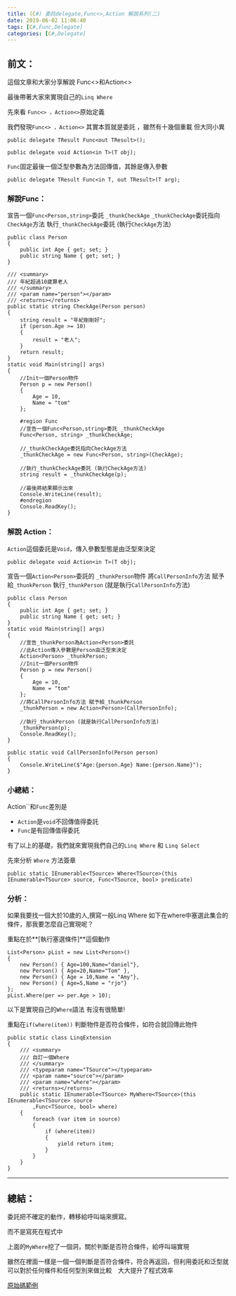```yaml
---
title: (C#) 委託delegate,Func<>,Action 解說系列(二)
date: 2019-06-02 11:06:40
tags: [C#,Func,Delegate]
categories: [C#,Delegate]
---
```


## 前文：

這個文章和大家分享解說 Func<>和Action<>

最後帶著大家來實現自己的`Linq Where`

先來看 `Func<> ，Action<>`原始定義

我們發現`Func<> ，Action<>` 其實本質就是委託 ，雖然有十幾個重載 但大同小異

    public delegate TResult Func<out TResult>();

    public delegate void Action<in T>(T obj);
 
`Func`固定最後一個泛型參數為方法回傳值，其餘是傳入參數

    public delegate TResult Func<in T, out TResult>(T arg);

### 解說Func：

宣告一個`Func<Person,string>`委託 `_thunkCheckAge`
`_thunkCheckAge`委託指向`CheckAge`方法
執行`_thunkCheckAge`委託 (執行`CheckAge`方法)

    public class Person
    {
        public int Age { get; set; }
        public string Name { get; set; }
    }

    /// <summary>
    /// 年紀超過10歲算老人
    /// </summary>
    /// <param name="person"></param>
    /// <returns></returns>
    public static string CheckAge(Person person)
    {
        string result = "年紀剛剛好";
        if (person.Age >= 10)
        {
            result = "老人";
        }
        return result;
    }
    static void Main(string[] args)
    {
        //Init一個Person物件
        Person p = new Person()
        {
            Age = 10,
            Name = "tom"
        };

        #region Func
        //宣告一個Func<Person,string>委託 _thunkCheckAge
        Func<Person, string> _thunkCheckAge;

        //_thunkCheckAge委託指向CheckAge方法
        _thunkCheckAge = new Func<Person, string>(CheckAge);

        //執行_thunkCheckAge委託 (執行CheckAge方法)
        string result = _thunkCheckAge(p);

        //最後將結果顯示出來
        Console.WriteLine(result); 
        #endregion
        Console.ReadKey();
    }

### 解說 Action：

`Action`這個委託是`Void`，傳入參數型態是由泛型來決定

    public delegate void Action<in T>(T obj);
    
宣告一個`Action<Person>`委託的 `_thunkPerson`物件
將`CallPersonInfo`方法 賦予給`_thunkPerson`
執行`_thunkPerson` (就是執行`CallPersonInfo`方法)

    public class Person
    {
        public int Age { get; set; }
        public string Name { get; set; }
    }
    static void Main(string[] args)
    {
        //宣告_thunkPerson為Action<Person>委託
        //此Action傳入參數是Person由泛型來決定
        Action<Person> _thunkPerson;
        //Init一個Person物件
        Person p = new Person()
        {
            Age = 10,
            Name = "tom"
        };
        //將CallPersonInfo方法 賦予給_thunkPerson
        _thunkPerson = new Action<Person>(CallPersonInfo);

        //執行_thunkPerson (就是執行CallPersonInfo方法)
        _thunkPerson(p);
        Console.ReadKey();
    }

    public static void CallPersonInfo(Person person)
    {
        Console.WriteLine($"Age:{person.Age} Name:{person.Name}");
    }

### 小總結：

Action``和`Func`差別是

* `Action`是`void`不回傳值得委託
* `Func`是有回傳值得委託

有了以上的基礎，我們就來實現我們自己的`Linq Where` 和 `Linq Select`

先來分析 `Where` 方法簽章

    public static IEnumerable<TSource> Where<TSource>(this IEnumerable<TSource> source, Func<TSource, bool> predicate)

### 分析：

如果我要找一個大於10歲的人,撰寫一般Linq Where 如下在where中塞選此集合的條件，那我要怎麼自己實現呢？

重點在於**[執行塞選條件]**這個動作

    List<Person> pList = new List<Person>()
    {
        new Person() { Age=100,Name="daniel"},
        new Person() { Age=20,Name="Tom" },
        new Person() { Age = 10,Name = "Amy"},
        new Person() { Age=5,Name = "rjo"}
    };
    pList.Where(per => per.Age > 10);

以下是實現自己的`Where`語法 有沒有很簡單!

重點在`if(where(item))` 判斷物件是否符合條件，如符合就回傳此物件

    public static class LinqExtension
    {
        /// <summary>
        /// 自訂一個Where 
        /// </summary>
        /// <typeparam name="TSource"></typeparam>
        /// <param name="source"></param>
        /// <param name="where"></param>
        /// <returns></returns>
        public static IEnumerable<TSource> MyWhere<TSource>(this IEnumerable<TSource> source
            ,Func<TSource, bool> where)
        {
            foreach (var item in source)
            {
                if (where(item))
                {
                    yield return item;
                }
            }
        }
    }

-----

## 總結：

委託把不確定的動作，轉移給呼叫端來撰寫。  

而不是寫死在程式中

上面的`MyWhere`挖了一個洞，關於判斷是否符合條件，給呼叫端實現

雖然在裡面一樣是一個一個判斷是否符合條件，符合再返回，但利用委託和泛型就可以對於任何條件和任何型別來做比較　大大提升了程式效率

[原始碼範例](https://github.com/isdaniel/DelegateSimple)